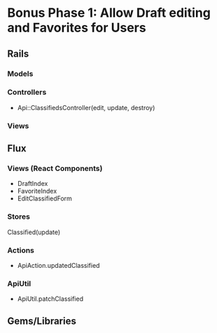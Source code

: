 # Bonus Phase 1: Allow Draft editing and Favorites for Users

## Rails
### Models

### Controllers
* Api::ClassifiedsController(edit, update, destroy)

### Views
## Flux

### Views (React Components)
* DraftIndex
* FavoriteIndex
* EditClassifiedForm

### Stores
Classified(update)

### Actions
* ApiAction.updatedClassified

### ApiUtil
* ApiUtil.patchClassified

## Gems/Libraries
